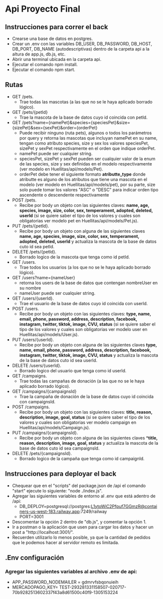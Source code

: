 # Api Proyecto Final

## Instrucciones para correr el back

- Crearse una base de datos en postgres.
- Crear un .env con las variables DB_USER, DB_PASSWORD, DB_HOST, DB_PORT, DB_NAME (autodescriptivas) dentro de la carpeta api a la altura de app.js, db.js, etc.
- Abrir una terminal ubicada en la carpeta api.
- Ejecutar el comando npm install.
- Ejecutar el comando npm start.

## Rutas

- GET /pets.
    * Trae todas las mascotas (a las que no se le haya aplicado borrado lógico).
- GET /pets/{petId}
    * Trae la mascota de la base de datos cuyo id coincida con petId.
- GET /pets?name={namePet}&species={speciesPet}&size={sizePet}&sex={sexPet}&order={orderPet}
    * Puede recibir ninguno (ruta pets), algunos o todos los parámetros por query y retorna las mascotas que incluyan namePet en su name, tengan como atributo species, size y sex los valores speciesPet, sizePet y sexPet respectivamente en el orden que indique orderPet.
    * namePet puede ser cualquier string. 
    * speciesPet, sizePet y sexPet pueden ser cualquier valor de la enum de las species, size y sex definidas en el modelo respectivamente (ver modelo en Huellitas/api/models/Pet). 
    * orderPet debe tener el siguiente formato **atributte_type** donde atributte es alguno de los atributos que tiene una mascota en el modelo (ver modelo en Huellitas/api/models/pet), por su parte, size solo puede tomar los valores "ASC" o "DESC" para indicar orden tipo ascendente o descendente respectivamente
- POST /pets.
    * Recibe por body un objeto con las siguientes claves: **name, age, species, image, size, color, sex, temperament, adopted, deleted, userId** (si se quiere saber el tipo de los valores y cuales son obligatorias ver modelo pet en Huellitas/api/models/Pet.js).
- PUT /pets/{petId}.
    * Recibe por body un objeto con alguna de las siguientes claves **name, age, species, image, size, color, sex, temperament, adopted, deleted, userId** y actualiza la mascota de la base de datos cuto id sea petId.
- DELETE /pets/{petId}.
    * Borrado logico de la mascota que tenga como id petId.
- GET /users.
    * Trae todos los usuarios (a los que no se le haya aplicado borrado lógico).
- GET /users?name={nameUser}
    * retorna los users de la base de datos que contengan nombreUser en su nombre
    * nameUser puede ser cualquier string.
- GET /users/{userId}.
    * Trae el usuario de la base de datos cuyo id coincida con userId.
- POST /users.
    * Recibe por body un objeto con las siguientes claves: **type, name, email, phone, password, address, description, facebook, instagram, twitter, tiktok, image, CVU, status** (si se quiere saber el tipo de los valores y cuales son obligatorias ver modelo user en Huellitas/api/models/User.js).
- PUT /users/{userId}.
    * Recibe por body un objeto con alguna de las siguientes claves **type, name, email, phone, password, address, description, facebook, instagram, twitter, tiktok, image, CVU, status** y actualiza la mascota de la base de datos cuto id sea userId.
- DELETE /users/{userId}.
    * Borrado logico del usuario que tenga como id userId.
- GET /campaigns.
    * Trae todas las campañas de donación (a las que no se le haya aplicado borrado lógico).
- GET /campaigns/{campaignsId}
    * Trae la campaña de donación de la base de datos cuyo id coincida con campaignsId.
- POST /campaigns.
    * Recibe por body un objeto con las siguientes claves: **title, reason, description, image, goal, status** (si se quiere saber el tipo de los valores y cuales son obligatorias ver modelo campaign en Huellitas/api/models/Campaign.js).
- PUT /campaigns/{campaignsId}.
    * Recibe por body un objeto con alguna de las siguientes claves ***title, reason, description, image, goal, status** y actualiza la mascota de la base de datos cuto id sea campaignsId.
- DELETE /pets/{campaignsId}.
    * Borrado logico de la campaña que tenga como id campaignId.

## Instrucciones para deployar el back

- Chequear que en el "scripts" del package.json de /api el comando "start" ejecute lo siguiente: "node ./index.js".
- Agregar las siguientes variables de entorno al .env que está adentro de /api:
    - DB_DEPLOY=postgresql://postgres:L1ytoWiC2Pfpuf7GGmzR@containers-us-west-183.railway.app:7249/railway
    - PORT=3001
- Descomentar la opción 2 dentro de "db.js", y comentar la opción 1.
- Ir a postman o la aplicación que usen para cargar los datos y hacer un post a "http://localhost:3001/".
- Recuerden utilizarlo lo menos posible, ya que la cantidad de pedidos que le podemos hacer al servidor remoto es limitada.
## .Env configuración
### Agregar las siguientes variables al archivo .env de api:
- APP_PASSWORD_NODEMAILER = gdmrvfsbqonuieih
- MERCADOPAGO_KEY= TEST-293281331158507-020717-70b9282513602337f43a8d61500c40f9-1305153224
